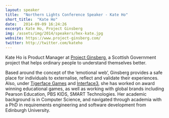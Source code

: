 ```yaml
---
layout: speaker
title:  "Northern Lights Conference Speaker - Kate Ho"
short_title:  "Kate Ho"
date:   2014-09-09 16:24:26 
excerpt: Kate Ho, Project Ginsberg 
img: /assets/img/2014/speakers/hex-kate.jpg 
website: https://www.project-ginsberg.com/
twitter: http://twitter.com/kateho 
---
```


<p>Kate Ho is Product Manager at <a href="https://www.project-ginsberg.com/">Project Ginsberg</a>, a Scottish Government project that helps ordinary people to understand themselves better.</p>
<p>Based around the concept of the ‘emotional web’, Ginsberg provides a safe place for individuals to externalise, reflect and validate their experiences. Also, under <a href="http://www.tigerfacegames.com/">Tigerface Games</a> and <a href="http://www.interface3.com/">Interface3</a>, she has worked on award winning  educational games, as well as working with global brands including Pearson Education, PBS KIDS, SMART Technologies. Her academic background is in Computer Science, and navigated through academia with a PhD in requirements engineering and software development from Edinburgh University.</p>
  